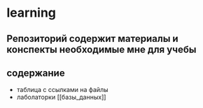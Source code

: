 # learning
## Репозиторий содержит материалы и конспекты необходимые мне для учебы 


## содержание
- таблица с ссылками на файлы 
- лаболаторки  [[базы_данных]]

